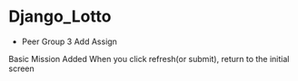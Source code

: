 # Django_Lotto
- Peer Group 3 Add Assign

Basic Mission Added
When you click refresh(or submit), return to the initial screen
